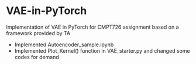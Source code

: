 # VAE-in-PyTorch
Implementation of VAE in PyTorch for CMPT726 assignment based on a framework provided by TA
- Implemented Autoencoder_sample.ipynb
- Implemented Plot_Kernel() function in VAE_starter.py and changed some codes for demand

